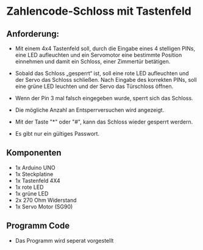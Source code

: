 # Zahlencode-Schloss mit Tastenfeld

## Anforderung:

* Mit einem 4x4 Tastenfeld soll, durch die Eingabe eines 4 stelligen PINs, 
  eine LED aufleuchten und ein Servomotor eine bestimmte Position einnehmen und damit ein Schloss, einer Zimmertür betätigen.

* Sobald das Schloss „gesperrt“ ist, soll eine rote LED aufleuchten und der Servo das Schloss schließen. 
  Nach Eingabe des korrekten PINs, soll eine grüne LED leuchten und der Servo das Türschloss öffnen.
* Wenn der Pin 3 mal falsch eingegeben wurde, sperrt sich das Schloss. 
* Die mögliche Anzahl an Entsperrversuchen wird angezeigt. 

* Mit der Taste "*" oder "#", kann das Schloss wieder gesperrt werdern.

* Es gibt nur ein gültiges Passwort. 


## Komponenten 

* 1x Arduino UNO
* 1x Steckplatine
* 1x Tastenfeld 4X4
* 1x rote LED
* 1x grüne LED
* 2x 270 Ohm Widerstand
* 1x Servo Motor (SG90)


## Programm Code
* Das Programm wird seperat vorgestellt
